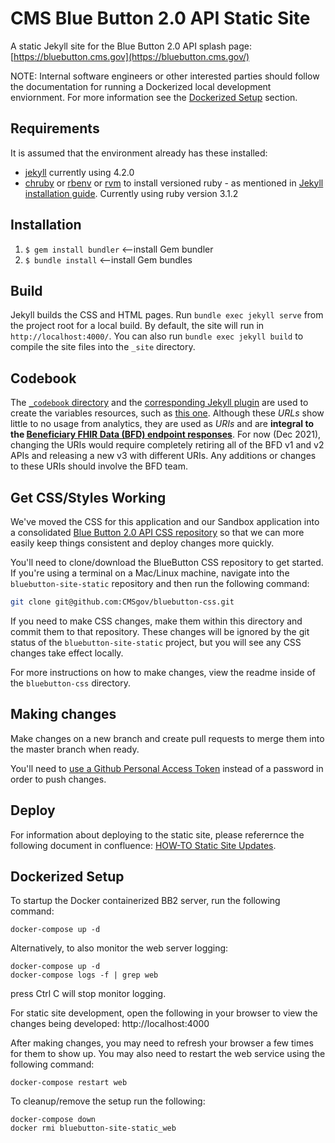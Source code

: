 # CMS Blue Button 2.0 API Static Site
A static Jekyll site for the Blue Button 2.0 API splash page: [https://bluebutton.cms.gov](https://bluebutton.cms.gov/)

NOTE:  Internal software engineers or other interested parties should follow the documentation for running a Dockerized local development enviornment. For more information see the [Dockerized Setup](#dockerized-setup) section.

## Requirements
It is assumed that the environment already has these installed:
* [jekyll](https://jekyllrb.com/docs/installation/) currently using 4.2.0
* [chruby](https://github.com/postmodern/chruby) or [rbenv](https://github.com/rbenv/rbenv) or [rvm](https://rvm.io/) to install versioned ruby - as mentioned in [Jekyll installation guide](https://jekyllrb.com/docs/installation/). Currently using ruby version 3.1.2

## Installation
1. `$ gem install bundler` <—install Gem bundler
2. `$ bundle install` <—install Gem bundles

## Build
Jekyll builds the CSS and HTML pages. Run `bundle exec jekyll serve` from the project root for a local build. By default, the site will run in `http://localhost:4000/`. You can also run `bundle exec jekyll build` to compile the site files into the `_site` directory.

## Codebook
The [`_codebook` directory](_codebooks/) and the [corresponding Jekyll plugin](_plugins/api_codings.rb) are used to create the variables resources, such as [this one](https://bluebutton.cms.gov/resources/variables/clm_non_utlztn_days_cnt/). Although these *URLs* show little to no usage from analytics, they are used as *URIs* and are **integral to the [Beneficiary FHIR Data (BFD) endpoint responses](https://github.com/CMSgov/beneficiary-fhir-data/tree/b1ca6c4b630f6b0e5aa7e812addabf72bc334fe3/apps/bfd-server/bfd-server-war/src/test/resources/endpoint-responses)**. For now (Dec 2021), changing the URIs would require completely retiring all of the BFD v1 and v2 APIs and releasing a new v3 with different URIs. Any additions or changes to these URIs should involve the BFD team.

## Get CSS/Styles Working
We've moved the CSS for this application and our Sandbox application into a consolidated [Blue Button 2.0 API CSS repository](https://github.com/CMSgov/bluebutton-css) so that we can more easily keep things consistent and deploy changes more quickly.

You'll need to clone/download the BlueButton CSS repository to get started. If you're using a terminal on a Mac/Linux machine, navigate into the `bluebutton-site-static` repository and then run the following command:

```bash
git clone git@github.com:CMSgov/bluebutton-css.git
```

If you need to make CSS changes, make them within this directory and commit them to that repository. These changes will be ignored by the git status of the `bluebutton-site-static` project, but you will see any CSS changes take effect locally.

For more instructions on how to make changes, view the readme inside of the `bluebutton-css` directory.

## Making changes
Make changes on a new branch and create pull requests to merge them into the master branch when ready.

You'll need to [use a Github Personal Access Token](https://docs.github.com/en/authentication/keeping-your-account-and-data-secure/creating-a-personal-access-token) instead of a password in order to push changes.

## Deploy

For information about deploying to the static site, please referernce the following document in confluence: [HOW-TO Static Site Updates](https://confluence.cms.gov/display/BB2/HOW-TO+Static+Site+Updates).

## Dockerized Setup

To startup the Docker containerized BB2 server, run the following command:

```
docker-compose up -d

```

Alternatively, to also monitor the web server logging:

```
docker-compose up -d
docker-compose logs -f | grep web

```
press Ctrl C will stop monitor logging.

For static site development, open the following in your browser to view the changes being developed:  http://localhost:4000

After making changes, you may need to refresh your browser a few times for them to show up. You may also need to restart the web service using the following command:

```
docker-compose restart web
```

To cleanup/remove the setup run the following:

```
docker-compose down
docker rmi bluebutton-site-static_web
```

